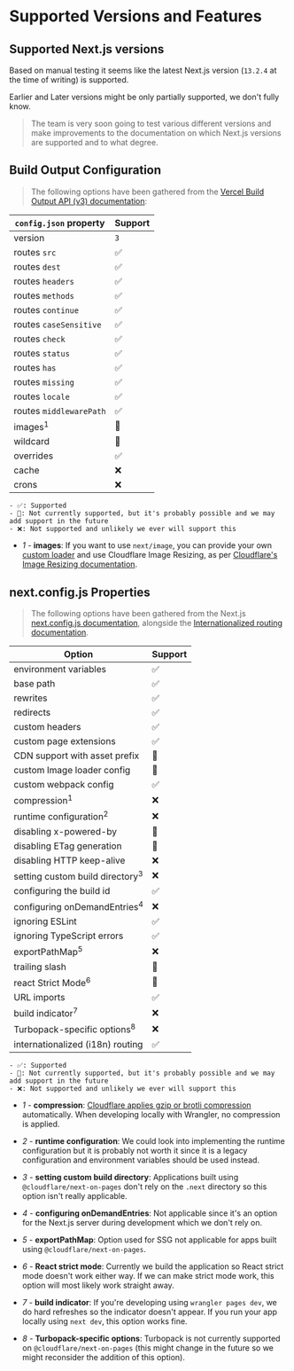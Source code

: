 # Supported Versions and Features

## Supported Next.js versions

Based on manual testing it seems like the latest Next.js version (`13.2.4` at the time of writing) is supported.

Earlier and Later versions might be only partially supported, we don't fully know.

> The team is very soon going to test various different versions and make improvements to the documentation on which Next.js versions are supported and to what degree.

## Build Output Configuration

> The following options have been gathered from the [Vercel Build Output API (v3) documentation](https://vercel.com/docs/build-output-api/v3#build-output-configuration):

| `config.json` property  | Support |
| ----------------------- | ------- |
| version                 | `3`     |
| routes `src`            | ✅      |
| routes `dest`           | ✅      |
| routes `headers`        | ✅      |
| routes `methods`        | ✅      |
| routes `continue`       | ✅      |
| routes `caseSensitive`  | ✅      |
| routes `check`          | ✅      |
| routes `status`         | ✅      |
| routes `has`            | ✅      |
| routes `missing`        | ✅      |
| routes `locale`         | ✅      |
| routes `middlewarePath` | ✅      |
| images<sup>1</sup>      | 🔄      |
| wildcard                | 🔄      |
| overrides               | ✅      |
| cache                   | ❌      |
| crons                   | ❌      |

    - ✅: Supported
    - 🔄: Not currently supported, but it's probably possible and we may add support in the future
    - ❌: Not supported and unlikely we ever will support this

- _1_ - **images**: If you want to use `next/image`, you can provide your own [custom loader](https://nextjs.org/docs/api-reference/next/image#loader) and use Cloudflare Image Resizing, as per [Cloudflare's Image Resizing documentation](https://developers.cloudflare.com/images/image-resizing/integration-with-frameworks/#nextjs).

## next.config.js Properties

> The following options have been gathered from the Next.js [next.config.js documentation](https://nextjs.org/docs/api-reference/next.config.js/introduction), alongside the [Internationalized routing documentation](https://nextjs.org/docs/advanced-features/i18n-routing).

| Option                                     | Support |
| ------------------------------------------ | ------- |
| environment variables                      | ✅      |
| base path                                  | ✅      |
| rewrites                                   | ✅      |
| redirects                                  | ✅      |
| custom headers                             | ✅      |
| custom page extensions                     | ✅      |
| CDN support with asset prefix              | 🔄      |
| custom Image loader config                 | 🔄      |
| custom webpack config                      | ✅      |
| compression<sup>1</sup>                    | ❌      |
| runtime configuration<sup>2</sup>          | ❌      |
| disabling x-powered-by                     | 🔄      |
| disabling ETag generation                  | 🔄      |
| disabling HTTP keep-alive                  | ❌      |
| setting custom build directory<sup>3</sup> | ❌      |
| configuring the build id                   | ✅      |
| configuring onDemandEntries<sup>4</sup>    | ❌      |
| ignoring ESLint                            | ✅      |
| ignoring TypeScript errors                 | ✅      |
| exportPathMap<sup>5</sup>                  | ❌      |
| trailing slash                             | 🔄      |
| react Strict Mode<sup>6</sup>              | 🔄      |
| URL imports                                | ✅      |
| build indicator<sup>7</sup>                | ❌      |
| Turbopack-specific options<sup>8</sup>     | ❌      |
| internationalized (i18n) routing           | ✅      |

    - ✅: Supported
    - 🔄: Not currently supported, but it's probably possible and we may add support in the future
    - ❌: Not supported and unlikely we ever will support this

- _1_ - **compression**: [Cloudflare applies gzip or brotli compression](https://developers.cloudflare.com/support/speed/optimization-file-size/what-will-cloudflare-compress) automatically. When developing locally with Wrangler, no compression is applied.

- _2_ - **runtime configuration**: We could look into implementing the runtime configuration but it is probably not worth it since it is a legacy configuration and environment variables should be used instead.

- _3_ - **setting custom build directory**: Applications built using `@cloudflare/next-on-pages` don't rely on the `.next` directory so this option isn't really applicable.

- _4_ - **configuring onDemandEntries**: Not applicable since it's an option for the Next.js server during development which we don't rely on.

- _5_ - **exportPathMap**: Option used for SSG not applicable for apps built using `@cloudflare/next-on-pages`.

- _6_ - **React strict mode**: Currently we build the application so React strict mode doesn't work either way. If we can make strict mode work, this option will most likely work straight away.

- _7_ - **build indicator**: If you're developing using `wrangler pages dev`, we do hard refreshes so the indicator doesn't appear. If you run your app locally using `next dev`, this option works fine.

- _8_ - **Turbopack-specific options**: Turbopack is not currently supported on `@cloudflare/next-on-pages` (this might change in the future so we might reconsider the addition of this option).

